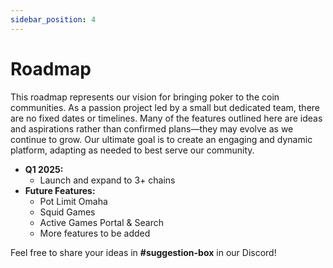 ```yaml
---
sidebar_position: 4
---
```


# Roadmap

This roadmap represents our vision for bringing poker to the coin communities. As a passion project led by a small but dedicated team, there are no fixed dates or timelines. Many of the features outlined here are ideas and aspirations rather than confirmed plans—they may evolve as we continue to grow. Our ultimate goal is to create an engaging and dynamic platform, adapting as needed to best serve our community.

* **Q1 2025:**
   * Launch and expand to 3+ chains
* **Future Features:**
   * Pot Limit Omaha
   * Squid Games
   * Active Games Portal & Search
   * More features to be added

Feel free to share your ideas in **#suggestion-box** in our Discord!